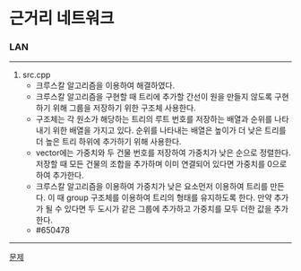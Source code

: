 # 근거리 네트워크
### LAN
***
1. src.cpp
	- 크루스칼 알고리즘을 이용하여 해결하였다.
	- 크루스칼 알고리즘을 구현할 때 트리에 추가할 간선이 원을 만들지 않도록 구현하기 위해 그룹을 
	저장하기 위한 구조체 사용한다.
	- 구조체는 각 원소가 해당하는 트리의 루트 번호를 저장하는 배열과 순위를 나타내기 위한 배열을 
	가지고 있다. 순위를 나타내는 배열은 높이가 더 낮은 트리를 더 높은 트리 하위에 추가하기 위해
	사용한다.
	- vector에는 가중치와 두 건물 번호를 저장하여 가중치가 낮은 순으로 정렬한다. 저장할 때 모든
	건물의 조합을 추가하며 이미 연결되어 있다면 가중치를 0으로 하여 추가한다.
	- 크루스칼 알고리즘을 이용하여 가중치가 낮은 요소먼저 이용하여 트리를 만든다. 이 때 group
	구조체를 이용하여 트리의 형태를 유지하도록 한다. 만약 추가가 될 수 있다면 두 도시가 같은 그룹에 
	추가하고 가중치를 모두 더한 값을 추가한다.
	- #650478
	
***
[문제](https://algospot.com/judge/problem/read/LAN)
			 
